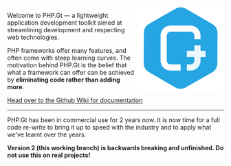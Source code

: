 <img align="right" src="https://raw.githubusercontent.com/BrightFlair/PHP.Gt/master/Logo.png" alt="PHP.Gt logo" />

Welcome to PHP.Gt — a lightweight application development toolkit aimed at streamlining development and respecting web technologies.

PHP frameworks offer many features, and often come with steep learning curves. The motivation behind PHP.Gt is the belief that what a framework can offer can be achieved by **eliminating code rather than adding more**.

[Head over to the Github Wiki for documentation](https://github.com/g105b/PHP.Gt/wiki)

***

PHP.Gt has been in commercial use for 2 years now. It is now time for a full code re-write to bring it up to speed with the industry and to apply what we've learnt over the years.

**Version 2 (this working branch) is backwards breaking and unfinished. Do not use this on real projects!**
